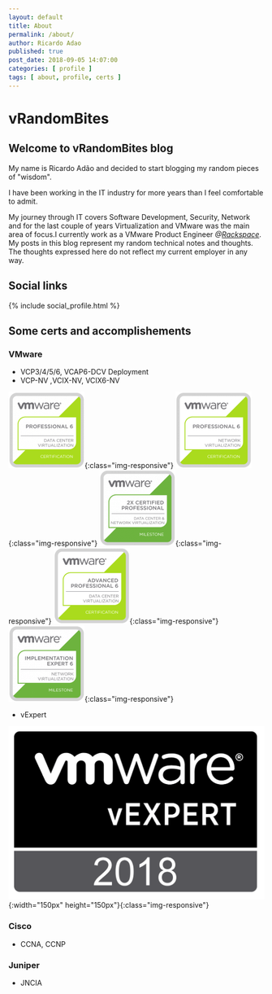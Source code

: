 ```yaml
---
layout: default
title: About
permalink: /about/
author: Ricardo Adao
published: true
post_date: 2018-09-05 14:07:00
categories: [ profile ]
tags: [ about, profile, certs ]
---
```


# vRandomBites #

## Welcome to vRandomBites blog ##

My name is Ricardo Adão and decided to start blogging my random pieces of "wisdom".

I have been working in the IT industry for more years than I feel comfortable to admit.

My journey through IT covers Software Development, Security, Network and for the last couple of years Virtualization and VMware was the main area of focus.I currently work as a VMware Product Engineer _@[Rackspace](https://www.rackspace.com/)_. My posts in this blog represent my random technical notes and thoughts. The thoughts expressed here do not reflect my current employer in any way.

## Social links ##

{% include social_profile.html %}

## Some certs and accomplishements ##

### VMware ###

* VCP3/4/5/6, VCAP6-DCV Deployment
* VCP-NV ,VCIX-NV, VCIX6-NV

![VCP-DCV6](/assets/images/cert_badges/vmware_Cert_P_DCV6-150x150.png){:class="img-responsive"}
![VCP-NV6](/assets/images/cert_badges/vmware_Cert_P_NV6-150x150.png){:class="img-responsive"}
![2xVCP-Milestone](/assets/images/cert_badges/vmware_Milestone_2xVCP_DCVNV-150x150.png){:class="img-responsive"}
![VCAP-DCV6](/assets/images/cert_badges/vmware_Cert_AP_DCV6-150x150.png){:class="img-responsive"}
![VCIX-NV6](/assets/images/cert_badges/vmware_Milestone_IE_NV6-150x150.png){:class="img-responsive"}

* vExpert

![vExpert2018](/assets/images/cert_badges/vExpert.2018.png){:width="150px" height="150px"}{:class="img-responsive"}

### Cisco ###

* CCNA, CCNP

### Juniper ###

* JNCIA